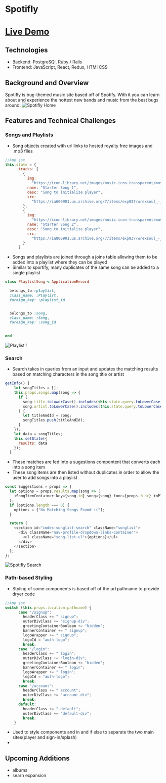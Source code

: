 # Spotifly
# [Live Demo](https://spotifly-app.herokuapp.com/#/)


## Technologies
 * Backend: PostgreSQl, Ruby / Rails
 * Frontend: JavaScript, React, Redux, HTMl CSS

## Background and Overview

Spotifly is bug-themed music site based off of Spotify. With it you can learn about and experience the hottest new bands and music from the best bugs around. 
![Spotifly Home](./screenshots/home.png)
## Features and Technical Challenges

### Songs and Playlists
* Song objects created with url links to hosted royalty free images and .mp3 files
```javascript
//App.jsx
this.state = {
      tracks: [
        {
          img:
            "https://icon-library.net/images/music-icon-transparent/music-icon-transparent-11.jpg",
          name: "Starter Song 1",
          desc: "Song to initialize player",
          src:
            "https://ia600901.us.archive.org/7/items/exp037/wrexsoul_-_alchemy_sound_-_12_-_dreamland_64kb.mp3"
        },
        {
          img:
            "https://icon-library.net/images/music-icon-transparent/music-icon-transparent-11.jpg",
          name: "Starter Song 2",
          desc: "Song to initialize player",
          src:
            "https://ia800901.us.archive.org/7/items/exp037/wrexsoul_-_alchemy_sound_-_03_-_2000_fathoms_and_diving_64kb.mp3"
        }
      ]
```
* Songs and playlists are joined through a joins table allowing them to be added into a playlist where they can be played
* Similar to sportify, many duplicates of the same song can be added to a single playlist
```ruby
class PlaylistSong < ApplicationRecord

  belongs_to :playlist,
  class_name: :Playlist,
  foreign_key: :playlist_id


  belongs_to :song,
  class_name: :Song,
  foreign_key: :song_id

  
end
```

![Playlist 1](./screenshots/players.png)
### Search
* Search takes in queries from an input and updates the matching results based on matching characters in the song title or artist
```javascript
getInfo() {
    let songTitles = [];
    this.props.songs.map(song => {
      if (
        song.title.toLowerCase().includes(this.state.query.toLowerCase()) || 
        song.artist.toLowerCase().includes(this.state.query.toLowerCase())
      ) {
        let titleAndId = song;
        songTitles.push(titleAndId);
      } 
    });
    let data = songTitles;
    this.setState({
      results: data
    });
  }
```
* These matches are fed into a sugestions compontent that converts each into a song item
* These song items are then listed without duplicates in order to allow the user to add songs into a playlist
```Javascript
const Suggestions = props => {
  let options = props.results.map(song => (
    <SongItemContainer key={song.id} song={song} func={props.func} inPlaylist={false} />) 
  );
  if (options.length === 0) {
    options = ["No Matching Songs Found :("];
  }

  return (
    <section id="index-songlist-search" className="songlist">
      <div className="nav-profile-dropdown-links-container">
        <ul className="song-list-ul">{options}</ul>
      </div>
    </section>
  );
};
```
![Spotifly Search](./screenshots/players.png)

### Path-based Styling
* Styling of some components is based off of the url pathname to provide dryer code
```javascript
//App.jsx
switch (this.props.location.pathname) {
      case "/signup":
        headerClass += " signup";
        outerDivClass += "signup-div";
        greetingContainerBoolean += "hidden";
        bannerContainer += " signup";
        logoWrapper += " signup";
        logoId = "auth-logo";
        break;
      case "/login":
        headerClass += " login";
        outerDivClass += "login-div";
        greetingContainerBoolean += "hidden";
        bannerContainer += " login";
        logoWrapper += " login";
        logoId = "auth-logo";
        break;
      case "/account":
        headerClass += " account";
        outerDivClass += "account-div";
        break;
      default:
        headerClass += " default";
        outerDivClass += "default-div";
        break;
    }
```
* Used to style components and in and if else to separate the two main sites(player and sign-in/splash)
* 




## Upcoming Additions
- albums
- searh expansion
